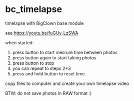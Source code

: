 # bc_timelapse
timelapse with BigClown base module 

see https://youtu.be/fuGUy_LzSWA

when started:
1) press button to start mesrure time between photos
2) press button again to start taking photos
3) press button to stop
4) you can repeat to steps 2+3
5) press and hold button to reset time

copy files to computer and create your own timelapse video

BTW: do not save photos in RAW format :)
